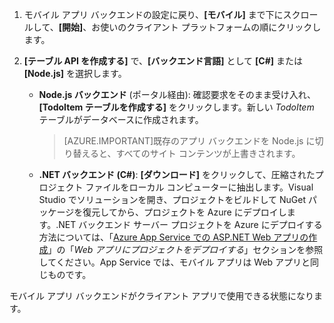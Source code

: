 
1. モバイル アプリ バックエンドの設定に戻り、**[モバイル]** まで下にスクロールして、**[開始]**、お使いのクライアント プラットフォームの順にクリックします。 

2. **[テーブル API を作成する]** で、**[バックエンド言語]** として **[C#]** または **[Node.js]** を選択します。

	+ **Node.js バックエンド** (ポータル経由): 確認要求をそのまま受け入れ、**[TodoItem テーブルを作成する]** をクリックします。新しい *TodoItem* テーブルがデータベースに作成されます。
	 
		>[AZURE.IMPORTANT]既存のアプリ バックエンドを Node.js に切り替えると、すべてのサイト コンテンツが上書きされます。

	+ **.NET バックエンド (C#)**: **[ダウンロード]** をクリックして、圧縮されたプロジェクト ファイルをローカル コンピューターに抽出します。Visual Studio でソリューションを開き、プロジェクトをビルドして NuGet パッケージを復元してから、プロジェクトを Azure にデプロイします。.NET バックエンド サーバー プロジェクトを Azure にデプロイする方法については、「[Azure App Service での ASP.NET Web アプリの作成](../articles/app-service-web/web-sites-dotnet-get-started.md#deploy-the-project-to-the-web-app)」の「*Web アプリにプロジェクトをデプロイする*」セクションを参照してください。App Service では、モバイル アプリは Web アプリと同じものです。
	 
モバイル アプリ バックエンドがクライアント アプリで使用できる状態になります。

<!---HONumber=AcomDC_1125_2015-->